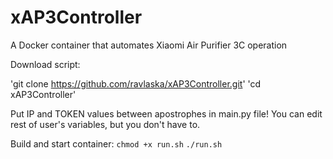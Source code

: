 # xAP3Controller
A Docker container that automates Xiaomi Air Purifier 3C operation

Download script:

'git clone https://github.com/ravlaska/xAP3Controller.git'
'cd xAP3Controller'

Put IP and TOKEN values between apostrophes in main.py file!
You can edit rest of user's variables, but you don't have to.

Build and start container:
`chmod +x run.sh`
`./run.sh`
